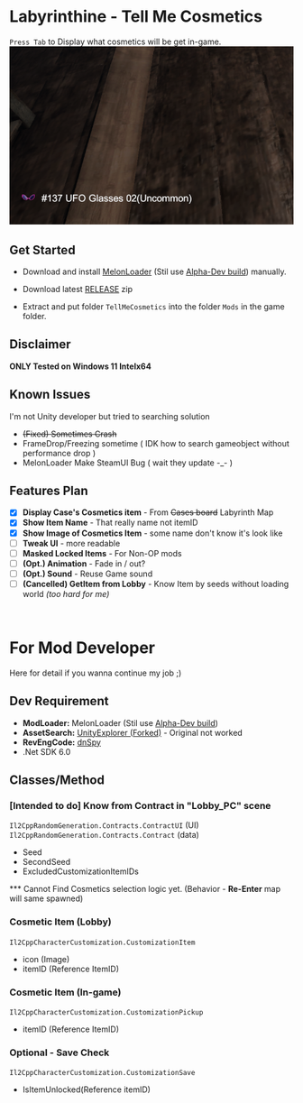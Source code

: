 # Labyrinthine - Tell Me Cosmetics
`Press Tab` to Display what cosmetics will be get in-game.
![mod example](docs/Mod_Example.png)

## Get Started
- Download and install [MelonLoader](https://melonwiki.xyz) (Stil use [Alpha-Dev build](https://nightly.link/LavaGang/MelonLoader/workflows/build/alpha-development)) manually.

- Download latest [RELEASE](https://github.com/limitbrk/Labyrinthine-TellMeCosmetics/releases/latest) zip
- Extract and put folder `TellMeCosmetics` into the folder `Mods` in the game folder.

## Disclaimer
**ONLY Tested on Windows 11 Intelx64**

## Known Issues
I'm not Unity developer but tried to searching solution
- ~~(Fixed) Sometimes Crash~~
- FrameDrop/Freezing sometime ( IDK how to search gameobject without performance drop )
- MelonLoader Make SteamUI Bug ( wait they update -_- )

## Features Plan
- [x] **Display Case's Cosmetics item** - From ~~Cases board~~ Labyrinth Map
- [x] **Show Item Name** - That really name not itemID
- [x] **Show Image of Cosmetics Item** - some name don't know it's look like
- [ ] **Tweak UI** - more readable
- [ ] **Masked Locked Items** - For Non-OP mods
- [ ] **(Opt.) Animation** - Fade in / out?
- [ ] **(Opt.) Sound** - Reuse Game sound
- [ ] **(Cancelled) GetItem from Lobby** - Know Item by seeds without loading world _(too hard for me)_

&nbsp;
# For Mod Developer
Here for detail if you wanna continue my job ;)

## Dev Requirement
- **ModLoader:** MelonLoader (Stil use [Alpha-Dev build](https://nightly.link/LavaGang/MelonLoader/workflows/build/alpha-development))
- **AssetSearch:** [UnityExplorer (Forked)](https://github.com/GrahamKracker/UnityExplorer) - Original not worked
- **RevEngCode:** [dnSpy](https://github.com/dnSpy/dnSpy)
- .Net SDK 6.0
 
## Classes/Method
### [Intended to do] Know from Contract in "Lobby_PC" scene
`Il2CppRandomGeneration.Contracts.ContractUI` (UI)
`Il2CppRandomGeneration.Contracts.Contract` (data)
- Seed 
- SecondSeed
- ExcludedCustomizationItemIDs

*** Cannot Find Cosmetics selection logic yet. (Behavior - **Re-Enter** map will same spawned)

### Cosmetic Item (Lobby)
`Il2CppCharacterCustomization.CustomizationItem`
- icon (Image)
- itemID (Reference ItemID)

### Cosmetic Item (In-game)
`Il2CppCharacterCustomization.CustomizationPickup`
- itemID (Reference ItemID)

### Optional - Save Check 
`Il2CppCharacterCustomization.CustomizationSave`
- IsItemUnlocked(Reference itemID)

